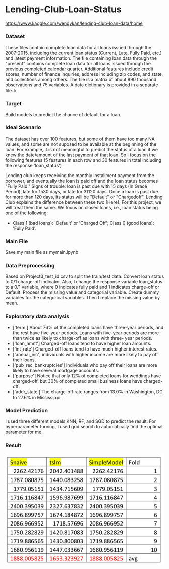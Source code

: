# Lending-Club-Loan-Status
https://www.kaggle.com/wendykan/lending-club-loan-data/home

### Dataset
These files contain complete loan data for all loans issued through the 2007-2015, including the current loan status (Current, Late, Fully Paid, etc.) and latest payment information. 
The file containing loan data through the "present" contains complete loan data for all loans issued through the previous completed calendar quarter. 
Additional features include credit scores, number of finance inquiries, address including zip codes, and state, and collections among others. 
The file is a matrix of about 890 thousand observations and 75 variables. A data dictionary is provided in a separate file. k

### Target
Build models to predict the chance of default for a loan.

### Ideal Scenario
The dataset has over 100 features, but some of them have too many NA values, and some are not suposed to be available at the beginning of the loan. 
For example, it is not meaningful to predict the status of a loan if we knew the date/amount of the last payment of that loan. 
So I focus on the following features (5 features in each row and 30 features in total including the response 'loan_status')

Lending club keeps receiving the monthly installment payment from the borrower, and eventually the loan is paid off and the loan status becomes "Fully Paid."
Signs of trouble: loan is past due with 15 days (In Grace Period), late for 15­30 days, or late for 31­120 days.
Once a loan is past due for more than 120 days, its status will be "Default" or "Charged­off". Lending Club explains the difference between these two [Here]. 
For this project, we will treat them the same.
We focus on closed loans, i.e., loan status being one of the following:
- Class 1 (bad loans): 'Default' or 'Charged Off'; Class 0 (good loans): 'Fully Paid'.

### Main File
Save my main file as mymain.ipynb

### Data Preprocessing 
Based on Project3_test_id.csv to split the train/test data. Convert loan status to 0/1 charge-off indicator. 
Also, I change the response variable loan_status to a 0/1 variable, where 0 indicates fully paid and 1 indicates charge-off or Default.
Process the missing value and categorial variable. Create dummy variables for the categorical variables. Then I replace the missing value by mean.

### Exploratory data analysis
- ['term'] About 76% of the completed loans have three-year periods, and the rest have five-year periods. Loans with five-year periods are more than twice as likely to charge-off as loans with three- year periods.
- ['loan_amnt'] Charged-off loans tend to have higher loan amounts.
- ['int_rate'] Charged-off loans tend to have much higher interest rates.
- ['annual_inc'] individuals with higher income are more likely to pay off their loans.
- ['pub_rec_bankruptcies'] Individuals who pay off their loans are more likely to have several mortgage accounts.
- ['purpose'] Notice that only 12% of completed loans for weddings have charged-off, but 30% of completed small business loans have charged-off.
- ['addr_state'] The charge-off rate ranges from 13.0% in Washington, DC to 27.6% in Mississippi.

### Model Prediction 
I used three different models KNN, RF, and SGD to predict the result. For hyperparameter turning, I used grid search to automatically find the optimal parameter for me.

### Result 

![alt text](https://github.com/hyestt/Walmart-Recruiting---Store-Sales-Forecasting/blob/master/Result.png)
